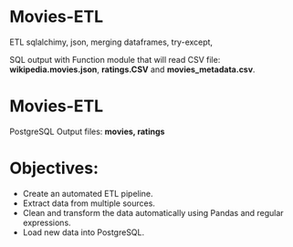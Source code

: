# Movies-ETL
ETL sqlalchimy, json, merging dataframes, try-except, 

SQL output with Function module that will read CSV file: **wikipedia.movies.json**,  **ratings.CSV** and **movies_metadata.csv**.

# **Movies-ETL**
  PostgreSQL Output files: **movies, ratings** 
  
# Objectives:
- Create an automated ETL pipeline.
- Extract data from multiple sources.
- Clean and transform the data automatically using Pandas and regular expressions.
- Load new data into PostgreSQL.
